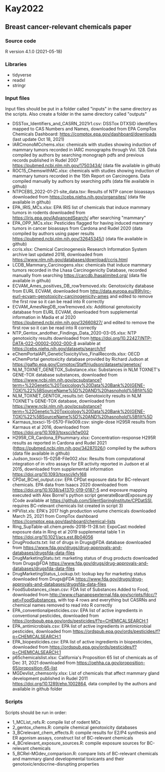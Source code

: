 # Kay2022
## Breast cancer-relevant chemicals paper

### Source code 

R version 4.1.0 (2021-05-18)

### Libraries
- tidyverse
- readxl
- stringr

### Input files
Input files should be put in a folder called "inputs" in the same directory as the scripts. Also create a folder in the same directory called "outputs" 

- DSSTox_Identifiers_and_CASRN_2021r1.csv: DSSTox DTXSID identifiers mapped to CAS Numbers and Names, downloaded from EPA CompTox Chemicals Dashboard: https://comptox.epa.gov/dashboard/downloads (last update Oct 18, 2021)
- IARCmonoMCchems.xlsx: chemicals with studies showing induction of mammary tumors recorded in IARC monographs through Vol. 128. Data compiled by authors by searching monograph pdfs and previous records published in Rudel 2007 https://pubmed.ncbi.nlm.nih.gov/17503434/ (data file available in github)
- ROC15_ChemswithMC.xlsx: chemicals with studies showing induction of mammary tumors recorded in the 15th Report on Carcinogens. Data compiled manually by authors by searching pdfs (data file available in github)
- NTPCEBS_2022-01-21-site_data.tsv: Results of NTP cancer bioassays downloaded from https://cebs.niehs.nih.gov/organsites/ (data file available in github)
- EPA_IRIS_MCs.xlsx: EPA IRIS list of chemicals that induce mammary tumors in rodents downloaded from https://iris.epa.gov/AdvancedSearch/ after searching "mammary"
- EPA_OPP_MCs.xlsx: Pesticides flagged for having induced mammary tumors in cancer bioassays from Cardona and Rudel 2020 (data compiled by authors using paper results https://pubmed.ncbi.nlm.nih.gov/32645345/) (data file available in github)
- ccris.xlsx: Chemical Carcinogenesis Research Information System archive last updated 2018, downloaded from https://www.nlm.nih.gov/databases/download/ccris.html
- LCDB_Mammary_Carcinogens.xlsx: chemicals that induce mammary tumors recorded in the Lhasa Carcinogenicity Database, recorded manually from searching https://carcdb.lhasalimited.org/ (data file available in github)
- ECVAM_Ames_positives_DB_row1removed.xls: Genotoxicity database from EURL ECVAM, downloaded from http://data.europa.eu/89h/jrc-eurl-ecvam-genotoxicity-carcinogenicity-ames and edited to remove the first row so it can be read into R correctly
- ECVAM_AmesNegDB_row1removed.xls: Additional genotoxicity database from EURL ECVAM, downloaded from supplemental information in Madia et al 2020 https://pubmed.ncbi.nlm.nih.gov/32660827/ and edited to remove the first row so it can be read into R correctly
- NTP_Gentox_andother_Findings_Data_2020-03-05.xlsx: NTP genotoxicity results downloaded from https://doi.org/10.22427/NTP-DATA-022-00002-0002-000-8 available at https://cebs.niehs.nih.gov/datasets/search/trf
- eChemPortalAPI_GeneticToxicityVivo_FinalRecords.xlsx: OECD eChemPortal genotoxicity database provided by Richard Judson at https://gaftp.epa.gov/Comptox/Staff/rjudson/datasets/genetox/
- NLM_TOXNET_GENETOX_Substance.xlsx: Substances in NLM TOXNET's GENE-TOX database substances, downloaded from https://www.ncbi.nlm.nih.gov/pcsubstance?term=%22Genetic%20Toxicology%20Data%20Bank%20(GENE-TOX)%22%5BSourceName%5D%20AND%20hasnohold%5Bfilt%5D
- NLM_TOXNET_GENTOX_results.txt: Genotoxicity results in NLM TOXNET's GENE-TOX database, downloaded from https://www.ncbi.nlm.nih.gov/pcsubstance?term=%22Genetic%20Toxicology%20Data%20Bank%20(GENE-TOX)%22%5BSourceName%5D%20AND%20hasnohold%5Bfilt%5D
- Karmaus_toxsci-15-0570-File009.csv: single-dose H295R results from Karmaus et al 2016, downloaded from https://doi.org/10.1093/toxsci/kfw002
- H295R_CR_Cardona_EPsummary.xlsx: Concentration-response H295R results as reported in Cardona and Rudel 2021 (https://pubmed.ncbi.nlm.nih.gov/34287026/) compiled by the authors (data file available in github)
- Judson_toxsci-15-0258-File002.xlsx: Results from computational integration of in vitro assays for ER activity reported in Judson et al 2015, downloaded from supplemental information https://doi.org/10.1093/toxsci/kfv168
- CPDat_BCrel_output.csv: EPA CPDat exposure data for BC-relevant chemicals. EPA data from Isaacs 2020 downloaded from https://doi.org/10.1038/s41370-019-0187-5 and exposure mapping executed with Alex Borrel's python script generateBoardExposure.py (Code available at https://github.com/SilentSpringInstitute/CPDatSSI, requires BC-relevant chemicals list created in script 3)
- HPVlist.xls: EPA's 2017 high production volume chemicals downloaded March 25, 2021 from CompTox dashboard https://comptox.epa.gov/dashboard/chemical-lists
- Ring_SupTable-all.chem.preds-2018-11-28.txt: ExpoCast modeled exposure data in Ring et al 2019 supplemental table 1 in https://doi.org/10.1021/acs.est.8b04056
- DrugProducts.txt: list of drugs in Drugs@FDA database downloaded from https://www.fda.gov/drugs/drug-approvals-and-databases/drugsfda-data-files
- DrugMarketingStatu.txt: marketing status of drug products downloaded from Drugs@FDA https://www.fda.gov/drugs/drug-approvals-and-databases/drugsfda-data-files
- DrugMarketingStatus_Lookup.txt: lookup key for marketing status downloaded from Drugs@FDA https://www.fda.gov/drugs/drug-approvals-and-databases/drugsfda-data-files
- FoodSubstances_clean.csv: FDA list of Substances Added to Food, downloaded from http://www.cfsanappsexternal.fda.gov/scripts/fdcc/?set=FoodSubstances, with top 4 rows and everything but CASRNs and chemical names removed to read into R correctly
- EPA_conventionalpesticides.csv: EPA list of active ingredients in conventional pesticides, downloaded from https://ordspub.epa.gov/ords/pesticides/f?p=CHEMICALSEARCH:1
- EPA_antimicrobials.csv: EPA list of active ingredients in antimicrobial pesticides, downloaded from https://ordspub.epa.gov/ords/pesticides/f?p=CHEMICALSEARCH:1
- EPA_biopesticides.csv: EPA list of active ingredients in biopesticides, downloaded from https://ordspub.epa.gov/ords/pesticides/f?p=CHEMICALSEARCH:1
- p65chemicalslist.xlsx: California's Proposition 65 list of chemicals as of Dec 31, 2021 downloaded from https://oehha.ca.gov/proposition-65/proposition-65-list
- MGDevlist_chemsonly.xlsx: List of chemicals that affect mammary gland development published in Rudel 2011 https://doi.org/10.1289/ehp.1002864, data compiled by the authors and available in github folder

### Scripts
Scripts should be run in order:
- 1_MCList_refs.R: compile list of rodent MCs
- 2_gentox_chems.R: compile chemical genotoxicity databases
- 3_BCrelevant_chem_effects.R: compile results for E2/P4 synthesis and ER agonism assays, construct list of BC-relevant chemicals 
- 4_BCrelevant_exposure_sources.R: compile exposure sources for BC-relevant chemicals
- 5_BCRel-MGdev_comparison.R: compare lists of BC-relevant chemicals and mammary gland developmental toxicants and their genotoxic/endocrine-disrupting properties
